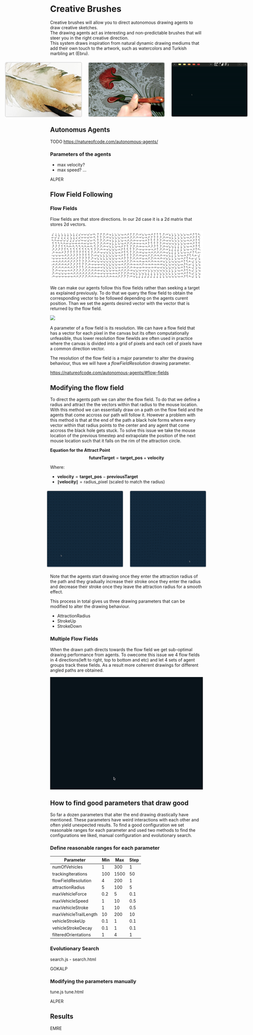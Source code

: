 # Creative Brushes

Creative brushes will allow you to direct autonomous drawing agents to draw creative sketches.  
The drawing agents act as interesting and non-predictable brushes that will steer you in the right creative direction.  
This system draws inspiration from natural dynamic drawing mediums that add their own touch to the artwork, such as watercolors and Turkish marbling art (Ebru).

<div style="display: flex; justify-content: center; gap: 20px; margin-top: 20px;">
    <img src="assets/sulu.jpeg" alt="Watercolor Example" style="width: 250px; height: auto; border: 2px solid #ddd; border-radius: 5px;">
    <img src="assets/ebru.jpeg" alt="Ebru Example" style="width: 250px; height: auto; border: 2px solid #ddd; border-radius: 5px;">
    <img src="assets/demo.gif" alt="Drawing Agent Demo" style="width: 250px; height: auto; border: 2px solid #ddd; border-radius: 5px;">
</div>

## Autonomus Agents

TODO https://natureofcode.com/autonomous-agents/

### Parameters of the agents
- max velocity?
- max speed?
...

ALPER


## Flow Field Following
### Flow Fields

Flow fields are that store directions. In our 2d case it is a 2d matrix that stores 2d vectors.

![](reportAssets/flowFields.png)

We can make our agents follow this flow fields rather than seeking a target as explained previously. To do that we query the flow field to obtain the corresponding vector to be followed depending on the agents curent position. Than we set the agents desired vector with the vector that is returned by the flow field.

![](reportAssets/FFfollow.gif)

A parameter of a flow field is its resolution. We can have a flow field that has a vector for each pixel in the canvas but its often computationally unfeasible, thus lower resolution flow fiewlds are often used in practice where the canvas is divided into a grid of pixels and each cell of pixels have a common direction vector.

The resolution of the flow field is a major parameter to alter the drawing behaviour, thus we will have a *flowFieldResolution* drawing parameter.

https://natureofcode.com/autonomous-agents/#flow-fields

## Modifying the flow field

To direct the agents path we can alter the flow field. To do that we define a radius and attract the the vectors within that radius to the mouse location. With this method we can essentially draw on a path on the flow field and the agents that come accross our path will follow it.  However a problem with this method is that at the end of the path a black hole forms where every vector within that radius points to the center and any agent that come accross the black hole gets stuck. To solve this issue we take the mouse location of the previous timestep and extrapolate the position of the next mouse location such that it falls on the rim of the attraction circle.

**Equation for the Attract Point**
$$
\mathbf{futureTarget} = \mathbf{target\_pos} + \mathbf{velocity}
$$

Where:

- $\mathbf{velocity} = \mathbf{target\_pos} - \mathbf{previousTarget}$
- $\|\mathbf{velocity}\| = \text{radius\_pixel}$ (scaled to match the radius)


<div style="display: flex; justify-content: center; gap: 20px; margin-top: 20px; margin-bottom: 20px;">
    <img src="reportAssets/drawFF.gif" alt="Watercolor Example" style="width: 250px; height: auto; border: 2px solid #ddd; border-radius: 5px;">
    <img src="reportAssets/flowFF.gif" alt="Ebru Example" style="width: 250px; height: auto; border: 2px solid #ddd; border-radius: 5px;">
</div>


Note that the agents start drawing once they enter the attraction radius of the path and they gradually increase their stroke once they enter the radius and decrease their stroke once they leave the attraction radius for a smooth effect.  

This process in total gives us three drawing parameters that can be modified to alter the drawing behaviour.

- AttractionRadius
- StrokeUp
- StrokeDown

### Multiple Flow Fields

When the drawn path directs towards the flow field we get sub-optimal drawing performance from agents. To owecome this issue we 4 flow fields in 4 directions(left to right, top to bottom and etc) and let 4 sets of agent groups track these fields. As a result more coherent drawings for different angled paths are obtained.

![a](reportAssets/4flowFF.gif)




## How to find good parameters that draw good

So far a dozen parameters that alter the end drawing drastically have mentioned. These parameters have weird interactions with each other and often yield unexpected results. To find a good configuration we set reasonable ranges for each parameter and used two methods to find the configurations we liked, manual configuration and evolutionary search.

### Define reasonable ranges for each parameter

| Parameter                | Min  | Max  | Step  |
|--------------------------|------|------|-------|
| numOfVehicles            | 1    | 300  | 1     |
| trackingIterations       | 100  | 1500 | 50    |
| flowFieldResolution      | 4    | 200  | 1     |
| attractionRadius         | 5    | 100  | 5     |
| maxVehicleForce          | 0.2  | 5    | 0.1   |
| maxVehicleSpeed          | 1    | 10   | 0.5   |
| maxVehicleStroke         | 1    | 10   | 0.5   |
| maxVehicleTrailLength    | 10   | 200  | 10    |
| vehicleStrokeUp          | 0.1  | 1    | 0.1   |
| vehicleStrokeDecay       | 0.1  | 1    | 0.1   |
| filteredOrientations     | 1    | 4    | 1     |

### Evolutionary Search
search.js - search.html

GOKALP

### Modifying the parameters manually
tune.js tune.html

ALPER

## Results

EMRE







